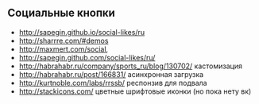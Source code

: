 Социальные кнопки
-----------------

+ http://sapegin.github.io/social-likes/ru
+ http://sharrre.com/#demos
+ http://maxmert.com/social,
+ http://sapegin.github.com/social-likes/ru/
+ http://habrahabr.ru/company/sports_ru/blog/130702/ кастомизация
+ http://habrahabr.ru/post/166831/ асинхронная загрузка
+ http://kurtnoble.com/labs/rrssb/ респонзив для подвала
+ http://stackicons.com/ цветные шрифтовые иконки (но пока нету вк)